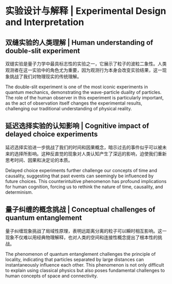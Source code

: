 # 实验设计与解释 | Experimental Design and Interpretation

## 双缝实验的人类理解 | Human understanding of double-slit experiment

双缝实验是量子力学中最具标志性的实验之一，它展示了粒子的波粒二象性。人类观测者在这一实验中的角色尤为重要，因为观测行为本身会改变实验结果，这一现象挑战了我们对物理现实的传统理解。

The double-slit experiment is one of the most iconic experiments in quantum mechanics, demonstrating the wave-particle duality of particles. The role of the human observer in this experiment is particularly important, as the act of observation itself changes the experimental results, challenging our traditional understanding of physical reality.

## 延迟选择实验的认知影响 | Cognitive impact of delayed choice experiments

延迟选择实验进一步挑战了我们的时间和因果概念，暗示过去的事件似乎可以被未来的选择所影响。这种反直觉的现象对人类认知产生了深远的影响，迫使我们重新思考时间、因果和决定论的本质。

Delayed choice experiments further challenge our concepts of time and causality, suggesting that past events can seemingly be influenced by future choices. This counterintuitive phenomenon has profound implications for human cognition, forcing us to rethink the nature of time, causality, and determinism.

## 量子纠缠的概念挑战 | Conceptual challenges of quantum entanglement

量子纠缠现象挑战了局域性原理，表明远距离分离的粒子可以瞬时相互影响。这一现象不仅难以用经典物理解释，也对人类的空间和连接性概念提出了根本性的挑战。

The phenomenon of quantum entanglement challenges the principle of locality, indicating that particles separated by large distances can instantaneously influence each other. This phenomenon is not only difficult to explain using classical physics but also poses fundamental challenges to human concepts of space and connectivity.